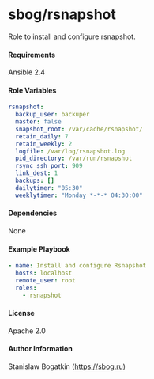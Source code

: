 sbog/rsnapshot
==============

Role to install and configure rsnapshot.

#### Requirements

Ansible 2.4

#### Role Variables

```yaml
rsnapshot:
  backup_user: backuper
  master: false
  snapshot_root: /var/cache/rsnapshot/
  retain_daily: 7
  retain_weekly: 2
  logfile: /var/log/rsnapshot.log
  pid_directory: /var/run/rsnapshot
  rsync_ssh_port: 909
  link_dest: 1
  backups: []
  dailytimer: "05:30"
  weeklytimer: "Monday *-*-* 04:30:00"
```

#### Dependencies

None

#### Example Playbook

```yaml
- name: Install and configure Rsnapshot
  hosts: localhost
  remote_user: root
  roles:
    - rsnapshot
```

#### License

Apache 2.0

#### Author Information

Stanislaw Bogatkin (https://sbog.ru)
